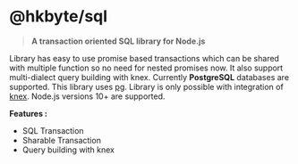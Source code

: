 # @hkbyte/sql

> **A transaction oriented SQL library for Node.js**

Library has easy to use promise based transactions which can be shared with multiple function so no need for nested promises now. It also support multi-dialect query building with knex. Currently **PostgreSQL** databases are supported. This library uses [pg](https://preview.npmjs.com/package/pg 'pg'). Library is only possible with integration of [knex](https://www.npmjs.com/package/knex 'Knex'). Node.js versions 10+ are supported.

**Features :**

-   SQL Transaction
-   Sharable Transaction
-   Query building with knex

